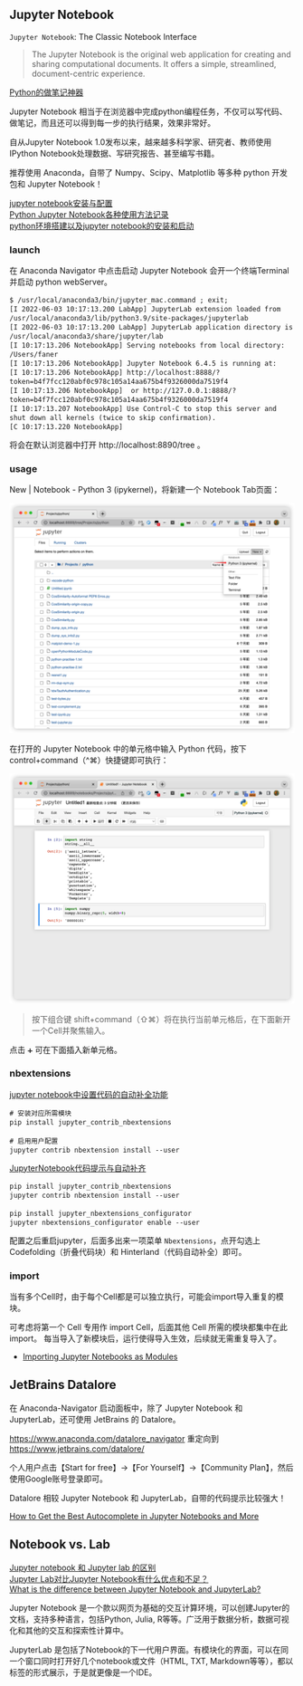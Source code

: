 
## Jupyter Notebook

`Jupyter Notebook`: The Classic Notebook Interface

> The Jupyter Notebook is the original web application for creating and sharing computational documents. It offers a simple, streamlined, document-centric experience.

[Python的做笔记神器](https://blog.csdn.net/weixin_38168620/article/details/79576970)

Jupyter Notebook 相当于在浏览器中完成python编程任务，不仅可以写代码、做笔记，而且还可以得到每一步的执行结果，效果非常好。

自从Jupyter Notebook 1.0发布以来，越来越多科学家、研究者、教师使用IPython Notebook处理数据、写研究报告、甚至编写书籍。

推荐使用 Anaconda，自带了 Numpy、Scipy、Matplotlib 等多种 python 开发包和 Jupyter Notebook！

[jupyter notebook安装与配置](https://blog.51cto.com/huangyg/2315382?cid=728374)  
[Python Jupyter Notebook各种使用方法记录](https://blog.csdn.net/qq_25148881/article/details/83004238)  
[python环境搭建以及jupyter notebook的安装和启动](https://www.cnblogs.com/jiangfengtomhuo/p/7987419.html)  

### launch

在 Anaconda Navigator 中点击启动 Jupyter Notebook 会开一个终端Terminal并启动 python webServer。

```Shell
$ /usr/local/anaconda3/bin/jupyter_mac.command ; exit;
[I 2022-06-03 10:17:13.200 LabApp] JupyterLab extension loaded from /usr/local/anaconda3/lib/python3.9/site-packages/jupyterlab
[I 2022-06-03 10:17:13.200 LabApp] JupyterLab application directory is /usr/local/anaconda3/share/jupyter/lab
[I 10:17:13.206 NotebookApp] Serving notebooks from local directory: /Users/faner
[I 10:17:13.206 NotebookApp] Jupyter Notebook 6.4.5 is running at:
[I 10:17:13.206 NotebookApp] http://localhost:8888/?token=b4f7fcc120abf0c978c105a14aa675b4f9326000da7519f4
[I 10:17:13.206 NotebookApp]  or http://127.0.0.1:8888/?token=b4f7fcc120abf0c978c105a14aa675b4f9326000da7519f4
[I 10:17:13.207 NotebookApp] Use Control-C to stop this server and shut down all kernels (twice to skip confirmation).
[C 10:17:13.220 NotebookApp] 
```

将会在默认浏览器中打开 http://localhost:8890/tree 。

### usage

New | Notebook - Python 3 (ipykernel)，将新建一个 Notebook Tab页面：

![jupyter-New](../../images/jupyter-New.png)

在打开的 Jupyter Notebook 中的单元格中输入 Python 代码，按下 control+command（^⌘）快捷键即可执行：

![jupyter-Cell](../../images/jupyter-Cell.png)

> 按下组合键 shift+command（⇧⌘）将在执行当前单元格后，在下面新开一个Cell并聚焦输入。

点击 `➕` 可在下面插入新单元格。

### nbextensions

[jupyter notebook中设置代码的自动补全功能](https://blog.csdn.net/qq_45154565/article/details/109113838)

```Shell
# 安装对应所需模块
pip install jupyter_contrib_nbextensions

# 启用用户配置
jupyter contrib nbextension install --user
```

[JupyterNotebook代码提示与自动补齐](https://blog.csdn.net/maoyuanming0806/article/details/109744284)

```Shell
pip install jupyter_contrib_nbextensions
jupyter contrib nbextension install --user

pip install jupyter_nbextensions_configurator
jupyter nbextensions_configurator enable --user
```

配置之后重启jupyter，后面多出来一项菜单 `Nbextensions`，点开勾选上 Codefolding（折叠代码块）和 Hinterland（代码自动补全）即可。

### import

当有多个Cell时，由于每个Cell都是可以独立执行，可能会import导入重复的模块。

可考虑将第一个 Cell 专用作 import Cell，后面其他 Cell 所需的模块都集中在此 import。
每当导入了新模块后，运行使得导入生效，后续就无需重复导入了。

- [Importing Jupyter Notebooks as Modules](https://jupyter-notebook.readthedocs.io/en/stable/examples/Notebook/Importing%20Notebooks.html)

## JetBrains Datalore

在 Anaconda-Navigator 启动面板中，除了 Jupyter Notebook 和 JupyterLab，还可使用 JetBrains 的 Datalore。

https://www.anaconda.com/datalore_navigator 重定向到 https://www.jetbrains.com/datalore/

个人用户点击【Start for free】->【For Yourself】->【Community Plan】，然后使用Google账号登录即可。

Datalore 相较 Jupyter Notebook 和 JupyterLab，自带的代码提示比较强大！

[How to Get the Best Autocomplete in Jupyter Notebooks and More](https://blog.jetbrains.com/datalore/2022/07/14/how-to-get-the-best-autocomplete-in-jupyter-notebooks-and-more/)

## Notebook vs. Lab

[Jupyter notebook 和 Jupyter lab 的区别](https://www.cnblogs.com/heenhui2016/p/10637746.html)  
[Jupyter Lab对比Jupyter Notebook有什么优点和不足？](https://www.zhihu.com/question/413049489)  
[What is the difference between Jupyter Notebook and JupyterLab?](https://stackoverflow.com/questions/50982686/what-is-the-difference-between-jupyter-notebook-and-jupyterlab)  

Jupyter Notebook 是一个款以网页为基础的交互计算环境，可以创建Jupyter的文档，支持多种语言，包括Python, Julia, R等等。广泛用于数据分析，数据可视化和其他的交互和探索性计算中。

JupyterLab 是包括了Notebook的下一代用户界面。有模块化的界面，可以在同一个窗口同时打开好几个notebook或文件（HTML, TXT, Markdown等等），都以标签的形式展示，于是就更像是一个IDE。

